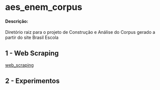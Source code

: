 # aes_enem_corpus

#### Descrição:

Diretório raiz para o projeto de Construção e Análise do Corpus gerado a partir do site Brasil Escola


## 1 - Web Scraping

[web_scraping](web_corpus_builder/README.md)


## 2 - Experimentos
